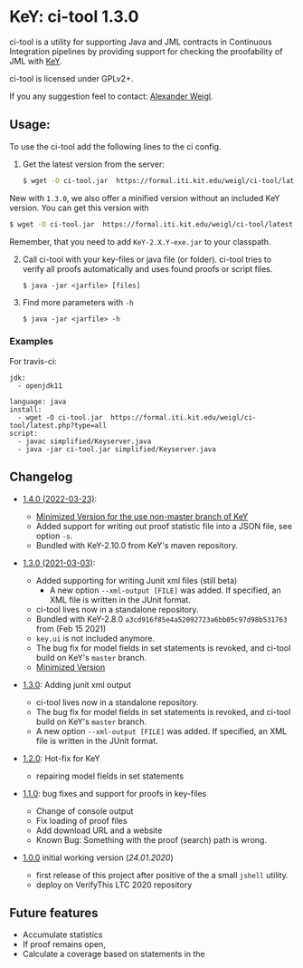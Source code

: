 # KeY: ci-tool 1.3.0

ci-tool is a utility for supporting Java and JML contracts in Continuous Integration pipelines 
by providing support for checking the proofability of JML with [KeY](https://key-project.org).

ci-tool is licensed under GPLv2+.

If you any suggestion feel to contact: [Alexander Weigl](https://formal.iti.kit.edu/weigl).

## Usage:

To use the ci-tool add the following lines to the ci config.

1. Get the latest version from the server:
   ```bash
   $ wget -O ci-tool.jar  https://formal.iti.kit.edu/weigl/ci-tool/latest.php?type=all
   ```

  New with `1.3.0`, we also offer a minified version without an included KeY version.
  You can get this version with
  
  ```bash
  $ wget -O ci-tool.jar  https://formal.iti.kit.edu/weigl/ci-tool/latest.php?type=mini
  ```

  Remember, that you need to add `KeY-2.X.Y-exe.jar` to your classpath. 
  
2. Call ci-tool with your key-files or java file (or folder).
   ci-tool tries to verify all proofs automatically and uses found proofs or script files.
   ``` 
   $ java -jar <jarfile> [files]
   ```

3. Find more parameters with `-h`
  
   ``` 
   $ java -jar <jarfile> -h 
   ```


### Examples

For travis-ci:

```
jdk:
  - openjdk11

language: java
install:
  - wget -O ci-tool.jar  https://formal.iti.kit.edu/weigl/ci-tool/latest.php?type=all
script:
  - javac simplified/Keyserver.java
  - java -jar ci-tool.jar simplified/Keyserver.java
```

## Changelog

* [1.4.0 (2022-03-23)](https://formal.iti.kit.edu/ci-tool/ci-tool-1.4.0-all.jar):
  - [Minimized Version for the use non-master branch of KeY](https://formal.iti.kit.edu/ci-tool/ci-tool-1.3.0-mini.jar)
  - Added support for writing out proof statistic file into a JSON file, see option `-s`.  
  - Bundled with KeY-2.10.0 from KeY's maven repository.

* [1.3.0 (2021-03-03)](https://formal.iti.kit.edu/ci-tool/ci-tool-1.3.0-all.jar): 
  - Added supporting for writing Junit xml files  (still beta)
    - A new option `--xml-output [FILE]` was added. If specified, an XML file is written in the JUnit format.
  - ci-tool lives now in a standalone repository.
  - Bundled with KeY-2.8.0 `a3cd916f85e4a52092723a6bb05c97d98b531763` from (Feb 15 2021)
  - `key.ui` is not included anymore.
  - The bug fix for model fields in set statements is revoked, and ci-tool build on KeY's `master` branch.
  - [Minimized Version](https://formal.iti.kit.edu/ci-tool/ci-tool-1.3.0-mini.jar)

* [1.3.0](https://formal.iti.kit.edu/ci-tool/keyext.citool-1.3.0--alpha-all.jar): Adding junit xml output
  - ci-tool lives now in a standalone repository.
  - The bug fix for model fields in set statements is revoked, and ci-tool build on KeY's `master` branch.
  - A new option `--xml-output [FILE]` was added. If specified, an XML file is written in the JUnit format.
  

* [1.2.0](https://formal.iti.kit.edu/ci-tool/keyext.citool-1.2.0-all.jar): Hot-fix for KeY
   - repairing model fields in set statements

* [1.1.0](https://formal.iti.kit.edu/ci-tool/keyext.citool-1.1.0-all.jar): bug fixes and support for proofs in key-files
  - Change of console output 
  - Fix loading of proof files
  - Add download URL and a website
  - Known Bug: Something with the proof (search) path is wrong.

* [1.0.0](https://formal.iti.kit.edu/ci-tool/keyext.citool-1.0.0-all.jar) initial working version (*24.01.2020*)
  - first release of this project after positive of the a small `jshell` utility.
  - deploy on VerifyThis LTC 2020 repository  
  
  
## Future features

* Accumulate statistics
* If proof remains open, 
* Calculate a coverage based on statements in the 
